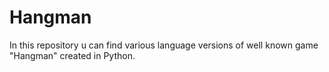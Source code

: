 # Hangman
In this repository u can find various language versions of well known game "Hangman" created in Python. 
